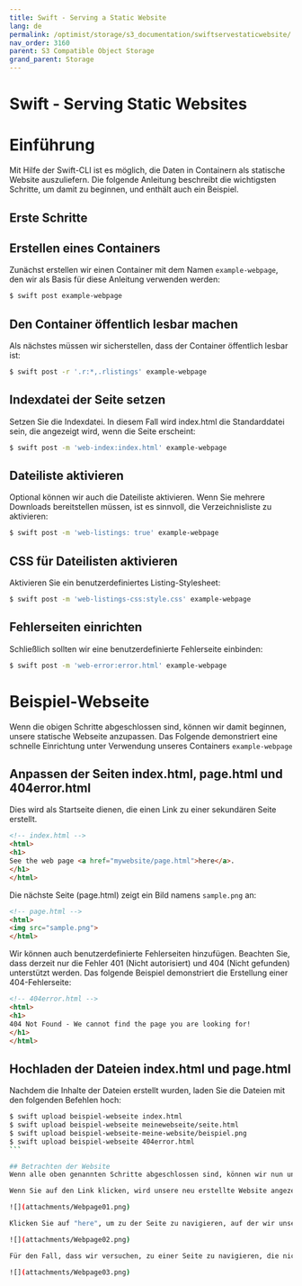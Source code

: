 ```yaml
---
title: Swift - Serving a Static Website
lang: de
permalink: /optimist/storage/s3_documentation/swiftservestaticwebsite/
nav_order: 3160
parent: S3 Compatible Object Storage
grand_parent: Storage
---
```


# Swift - Serving Static Websites

# Einführung
Mit Hilfe der Swift-CLI ist es möglich, die Daten in Containern als statische Website auszuliefern. Die folgende Anleitung beschreibt die wichtigsten Schritte, um damit zu beginnen, und enthält auch ein Beispiel.

## Erste Schritte

## Erstellen eines Containers
Zunächst erstellen wir einen Container mit dem Namen `example-webpage`, den wir als Basis für diese Anleitung verwenden werden:
```bash
$ swift post example-webpage
```

## Den Container öffentlich lesbar machen
Als nächstes müssen wir sicherstellen, dass der Container öffentlich lesbar ist:
```bash
$ swift post -r '.r:*,.rlistings' example-webpage
```

## Indexdatei der Seite setzen
Setzen Sie die Indexdatei. In diesem Fall wird index.html die Standarddatei sein, die angezeigt wird, wenn die Seite erscheint:
```bash
$ swift post -m 'web-index:index.html' example-webpage
```

## Dateiliste aktivieren
Optional können wir auch die Dateiliste aktivieren. Wenn Sie mehrere Downloads bereitstellen müssen, ist es sinnvoll, die Verzeichnisliste zu aktivieren:
```bash
$ swift post -m 'web-listings: true' example-webpage
```

## CSS für Dateilisten aktivieren
Aktivieren Sie ein benutzerdefiniertes Listing-Stylesheet:
```bash
$ swift post -m 'web-listings-css:style.css' example-webpage
```

## Fehlerseiten einrichten
Schließlich sollten wir eine benutzerdefinierte Fehlerseite einbinden:
```bash
$ swift post -m 'web-error:error.html' example-webpage
```

# Beispiel-Webseite

Wenn die obigen Schritte abgeschlossen sind, können wir damit beginnen, unsere statische Webseite anzupassen. Das Folgende demonstriert eine schnelle Einrichtung unter Verwendung unseres Containers `example-webpage`

## Anpassen der Seiten index.html, page.html und 404error.html

Dies wird als Startseite dienen, die einen Link zu einer sekundären Seite erstellt.
```html
<!-- index.html -->
<html>
<h1>
See the web page <a href="mywebsite/page.html">here</a>.
</h1>
</html>
```

Die nächste Seite (page.html) zeigt ein Bild namens `sample.png` an:
```html
<!-- page.html -->
<html>
<img src="sample.png">
</html>
```

Wir können auch benutzerdefinierte Fehlerseiten hinzufügen. Beachten Sie, dass derzeit nur die Fehler 401 (Nicht autorisiert) und 404 (Nicht gefunden) unterstützt werden. Das folgende Beispiel demonstriert die Erstellung einer 404-Fehlerseite:
```html
<!-- 404error.html -->
<html>
<h1>
404 Not Found - We cannot find the page you are looking for!
</h1>
</html>
```

## Hochladen der Dateien index.html und page.html
Nachdem die Inhalte der Dateien erstellt wurden, laden Sie die Dateien mit den folgenden Befehlen hoch:
````bash
$ swift upload beispiel-webseite index.html
$ swift upload beispiel-webseite meinewebseite/seite.html
$ swift upload beispiel-webseite-meine-website/beispiel.png
$ swift upload beispiel-webseite 404error.html
```

## Betrachten der Website
Wenn alle oben genannten Schritte abgeschlossen sind, können wir nun unsere neu erstellte Website betrachten. Den Link zur Website finden Sie im Optimist Dashboard > Object Store > Containers über den abgebildeten Link.

Wenn Sie auf den Link klicken, wird unsere neu erstellte Website angezeigt:

![](attachments/Webpage01.png)

Klicken Sie auf "here", um zu der Seite zu navigieren, auf der wir unser Beispielbild hochgeladen haben:

![](attachments/Webpage02.png)

Für den Fall, dass wir versuchen, zu einer Seite zu navigieren, die nicht existiert, wird unsere benutzerdefinierte 404-Seite angezeigt:

![](attachments/Webpage03.png)
